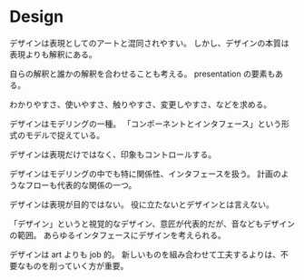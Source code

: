 # Design

デザインは表現としてのアートと混同されやすい。
しかし、デザインの本質は表現よりも解釈にある。

自らの解釈と誰かの解釈を合わせることも考える。
presentation の要素もある。

わかりやすさ、使いやすさ、触りやすさ、変更しやすさ、などを求める。

デザインはモデリングの一種。
「コンポーネントとインタフェース」という形式のモデルで捉えている。

デザインは表現だけではなく、印象もコントロールする。

デザインはモデリングの中でも特に関係性、インタフェースを扱う。
計画のようなフローも代表的な関係の一つ。

デザインは表現が目的ではない。
役に立たないとデザインとは言えない。

「デザイン」というと視覚的なデザイン、意匠が代表的だが、音などもデザインの範囲。
あらゆるインタフェースにデザインを考えられる。

デザインは art よりも job 的。
新しいものを組み合わせて工夫するよりは、不要なものを削っていく方が重要。

